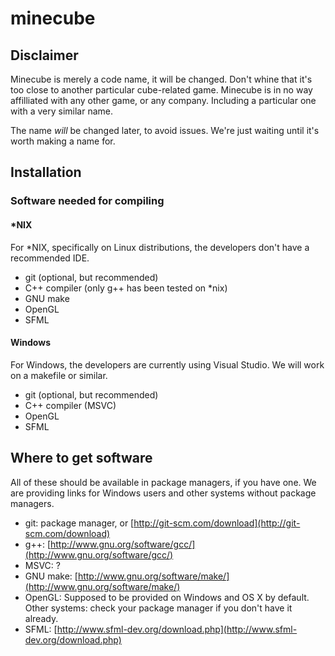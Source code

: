 # minecube

## Disclaimer

Minecube is merely a code name, it will be changed. Don't whine that it's too close to another particular cube-related game.
Minecube is in no way affilliated with any other game, or any company. Including a particular one with a very similar name.


The name *will* be changed later, to avoid issues. We're just waiting until it's worth making a name for.

## Installation

### Software needed for compiling

#### *NIX

For *NIX, specifically on Linux distributions, the developers don't have a recommended IDE.

* git (optional, but recommended)
* C++ compiler (only g++ has been tested on *nix)
* GNU make
* OpenGL
* SFML

#### Windows

For Windows, the developers are currently using Visual Studio. We will work on a makefile or similar.

* git (optional, but recommended)
* C++ compiler (MSVC)
* OpenGL
* SFML

## Where to get software

All of these should be available in package managers, if you have one.
We are providing links for Windows users and other systems without package managers.

* git: package manager, or [http://git-scm.com/download](http://git-scm.com/download)
* g++: [http://www.gnu.org/software/gcc/](http://www.gnu.org/software/gcc/)
* MSVC: ?
* GNU make: [http://www.gnu.org/software/make/](http://www.gnu.org/software/make/)
* OpenGL: Supposed to be provided on Windows and OS X by default. Other systems: check your package manager if you don't have it already.
* SFML: [http://www.sfml-dev.org/download.php](http://www.sfml-dev.org/download.php)
